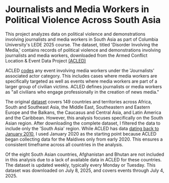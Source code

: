 # Journalists and Media Workers in Political Violence Across South Asia

This project analyzes data on political violence and demonstrations involving journalists and media workers in South Asia as part of Columbia University's LEDE 2025 course. The dataset, titled 'Disorder Involving the Media,' contains records of political violence and demonstrations involving journalists and media workers, downloaded from the Armed Conflict Location & Event Data Project [(ACLED)](https://acleddata.com/curated-data-files/#media)

ACLED [codes](https://acleddata.com/acleddatanew/wp-content/uploads/2020/05/ACLED_FAQs_-ACLED%E2%80%99s-Journalists-Associate-Actor_4.2020_Final.pdf) any event involving media workers under the 'Journalists' associated actor category. This includes cases where media workers are specifically targeted as well as events where media workers are part of a larger group of civilian victims. ACLED defines journalists or media workers as "all civilians who engage professionally in the creation of news media."

The original [dataset](https://acleddata.com/curated-data-files/#journalists_Jul04) covers 149 countries and territories across Africa, South and Southeast Asia, the Middle East, Southeastern and Eastern Europe and the Balkans, the Caucasus and Central Asia, and Latin America and the Caribbean. However, this analysis focuses specifically on the South Asian region. After downloading the complete dataset, I filtered the data to include only the 'South Asia' region. While ACLED has data [dating back to January 2010](https://acleddata.com/acleddatanew/wp-content/uploads/dlm_uploads/2019/01/ACLED_Country-and-Time-Period-coverage_updatedFeb2022.pdf), I used January 2020 as the starting point because ACLED began collecting data for the Maldives only from early 2020. This ensures a consistent timeframe across all countries in the analysis.

Of the eight South Asian countries, Afghanistan and Bhutan are not included in this analysis due to a lack of available data in ACLED for these countries. The dataset is updated weekly, typically every Monday or Tuesday. This dataset was downloaded on July 8, 2025, and covers events through July 4, 2025.


